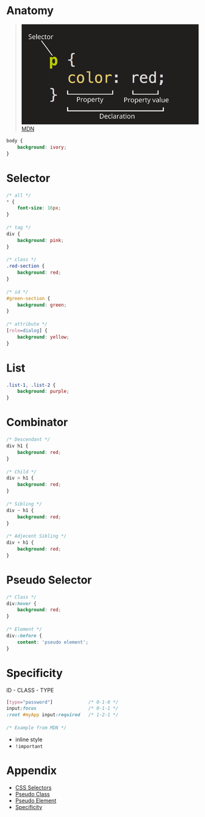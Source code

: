 # Anatomy
> ![CSS Anatomy](/images/css_anatomy.png)
> [MDN](https://developer.mozilla.org/zh-CN/docs/Learn/Getting_started_with_the_web/CSS_basics)
```CSS
body {
    background: ivory;
}
```

# Selector
```CSS
/* all */
* {
    font-size: 16px;
}

/* tag */
div {
    background: pink;
}

/* class */
.red-section {
    background: red;
}

/* id */
#green-section {
    background: green;
}

/* attribute */
[role=dialog] {
    background: yellow;
}
```

# List
```CSS
.list-1, .list-2 {
    background: purple;
}
```

# Combinator
```CSS
/* Descendant */
div h1 {
    background: red;
}

/* Child */
div > h1 {
    background: red;
}

/* Sibling */
div ~ h1 {
    background: red;
}

/* Adjecent Sibling */
div + h1 {
    background: red;
}
```

# Pseudo Selector
```CSS
/* Class */
div:hover {
    background: red;
}

/* Element */
div::before {
    content: 'pseudo element';
}
```

# Specificity
ID - CLASS - TYPE

```CSS
[type="password"]             /* 0-1-0 */
input:focus                   /* 0-1-1 */
:root #myApp input:required   /* 1-2-1 */

/* Example from MDN */
```
- inline style
- `!important`

# Appendix
- [CSS Selectors](https://developer.mozilla.org/zh-TW/docs/Web/CSS/CSS_Selectors)
- [Pseudo Class](https://developer.mozilla.org/zh-TW/docs/Web/CSS/Pseudo-classes)
- [Pseudo Element](https://developer.mozilla.org/en-US/docs/Web/CSS/Pseudo-elements)
- [Specificity](https://developer.mozilla.org/en-US/docs/Web/CSS/Specificity)

